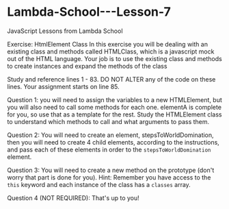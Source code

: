 # Lambda-School---Lesson-7
JavaScript Lessons from Lambda School

Exercise: HtmlElement Class
In this exercise you will be dealing with an existing class and methods called
HTMLClass, which is a javascript mock out of the HTML language. 
Your job is to use the existing class and methods to create instances
and expand the methods of the class

Study and reference lines 1 - 83. DO NOT ALTER any of the code on these lines. Your assignment starts on line 85.

Question 1: you will need to assign the variables to a new HTMLElement, but you will also need to call some methods for each one. elementA is complete for you, so use that as a template for the rest.  Study the HTMLElement class to understand which methods to call and what arguments to pass them. 

Question 2: You will need to create an element, stepsToWorldDomination, then you will need to create 4 child elements, according to the instructions, and pass each of these elements in order to the `stepsToWorldDomination` element.

Question 3: You will need to create a new method on the prototype (don't worry that part is done for you). Hint: Remember you have access to the `this` keyword and each instance of the class has a `classes` array. 

Question 4 (NOT REQUIRED): That's up to you!
